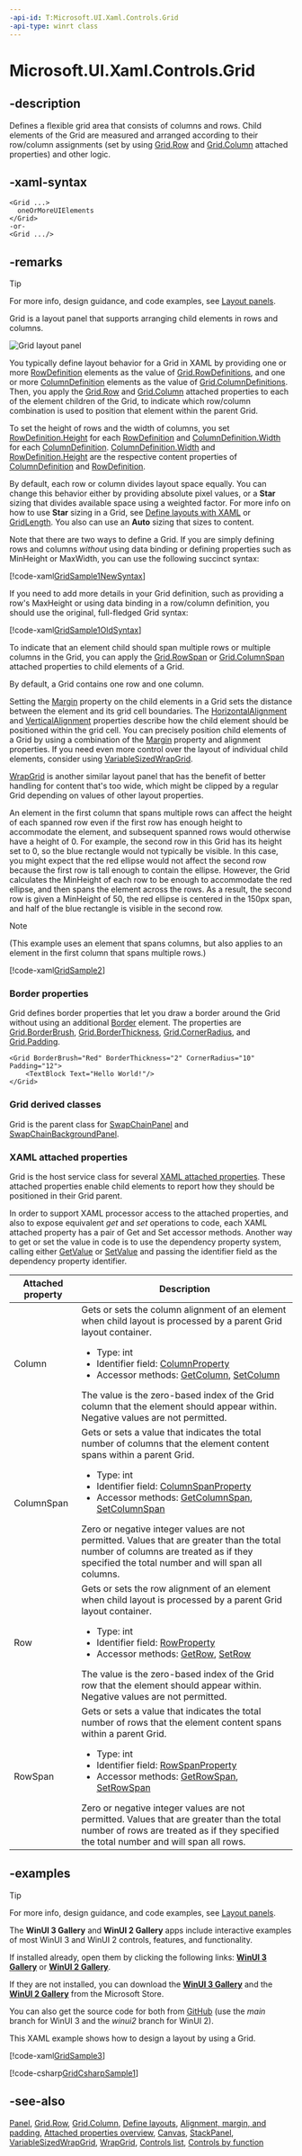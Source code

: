 ```yaml
---
-api-id: T:Microsoft.UI.Xaml.Controls.Grid
-api-type: winrt class
---
```


<!-- Class syntax.
public class Grid : Windows.UI.Xaml.Controls.Panel, Windows.UI.Xaml.Controls.IGrid, Windows.UI.Xaml.Controls.IGrid2
-->

# Microsoft.UI.Xaml.Controls.Grid

## -description

Defines a flexible grid area that consists of columns and rows. Child elements of the Grid are measured and arranged according to their row/column assignments (set by using [Grid.Row](/windows/winui/api/microsoft.ui.xaml.controls.grid#xaml-attached-properties) and [Grid.Column](/windows/winui/api/microsoft.ui.xaml.controls.grid#xaml-attached-properties) attached properties) and other logic.

## -xaml-syntax

```xaml
<Grid ...>
  oneOrMoreUIElements
</Grid>
-or-
<Grid .../>
```

## -remarks

> [!TIP]
> For more info, design guidance, and code examples, see [Layout panels](/windows/apps/design/layout/layout-panels#grid).

Grid is a layout panel that supports arranging child elements in rows and columns.

<img alt="Grid layout panel" src="images/controls/Grid.png" />

You typically define layout behavior for a Grid in XAML by providing one or more [RowDefinition](rowdefinition.md) elements as the value of [Grid.RowDefinitions](grid_rowdefinitions.md), and one or more [ColumnDefinition](columndefinition.md) elements as the value of [Grid.ColumnDefinitions](grid_columndefinitions.md). Then, you apply the [Grid.Row](/windows/winui/api/microsoft.ui.xaml.controls.grid#xaml-attached-properties) and [Grid.Column](/windows/winui/api/microsoft.ui.xaml.controls.grid#xaml-attached-properties) attached properties to each of the element children of the Grid, to indicate which row/column combination is used to position that element within the parent Grid.

To set the height of rows and the width of columns, you set [RowDefinition.Height](rowdefinition_height.md) for each [RowDefinition](rowdefinition.md) and [ColumnDefinition.Width](columndefinition_width.md) for each [ColumnDefinition](columndefinition.md). [ColumnDefinition.Width](columndefinition_width.md) and [RowDefinition.Height](rowdefinition_height.md) are the respective content properties of [ColumnDefinition](columndefinition.md) and [RowDefinition](rowdefinition.md).

By default, each row or column divides layout space equally. You can change this behavior either by providing absolute pixel values, or a **Star** sizing that divides available space using a weighted factor. For more info on how to use **Star** sizing in a Grid, see [Define layouts with XAML](/windows/uwp/layout/layouts-with-xaml) or [GridLength](../microsoft.ui.xaml/gridlength.md). You also can use an **Auto** sizing that sizes to content.

Note that there are two ways to define a Grid. If you are simply defining rows and columns *without* using data binding or defining properties such as MinHeight or MaxWidth, you can use the following succinct syntax:

[!code-xaml[GridSample1NewSyntax](../microsoft.ui.xaml.controls/code/UpdatedGridSamples/MainPage.xaml#SnippetGridSample1NewSyntax)]

If you need to add more details in your Grid definition, such as providing a row's MaxHeight or using data binding in a row/column definition, you should use the original, full-fledged Grid syntax:

[!code-xaml[GridSample1OldSyntax](../microsoft.ui.xaml.controls/code/UpdatedGridSamples/MainPage.xaml#SnippetGridSample1OldSyntax)]

To indicate that an element child should span multiple rows or multiple columns in the Grid, you can apply the [Grid.RowSpan](/windows/winui/api/microsoft.ui.xaml.controls.grid#xaml-attached-properties) or [Grid.ColumnSpan](/windows/winui/api/microsoft.ui.xaml.controls.grid#xaml-attached-properties) attached properties to child elements of a Grid.

By default, a Grid contains one row and one column.

Setting the [Margin](../microsoft.ui.xaml/frameworkelement_margin.md) property on the child elements in a Grid sets the distance between the element and its grid cell boundaries. The [HorizontalAlignment](../microsoft.ui.xaml/frameworkelement_horizontalalignment.md) and [VerticalAlignment](../microsoft.ui.xaml/frameworkelement_verticalalignment.md) properties describe how the child element should be positioned within the grid cell. You can precisely position child elements of a Grid by using a combination of the [Margin](../microsoft.ui.xaml/frameworkelement_margin.md) property and alignment properties. If you need even more control over the layout of individual child elements, consider using [VariableSizedWrapGrid](variablesizedwrapgrid.md).

[WrapGrid](wrapgrid.md) is another similar layout panel that has the benefit of better handling for content that's too wide, which might be clipped by a regular Grid depending on values of other layout properties.

An element in the first column that spans multiple rows can affect the height of each spanned row even if the first row has enough height to accommodate the element, and subsequent spanned rows would otherwise have a height of 0. For example, the second row in this Grid has its height set to 0, so the blue rectangle would not typically be visible. In this case, you might expect that the red ellipse would not affect the second row because the first row is tall enough to contain the ellipse. However, the Grid calculates the MinHeight of each row to be enough to accommodate the red ellipse, and then spans the element across the rows. As a result, the second row is given a MinHeight of 50, the red ellipse is centered in the 150px span, and half of the blue rectangle is visible in the second row.

> [!NOTE]
> (This example uses an element that spans columns, but also applies to an element in the first column that spans multiple rows.)

[!code-xaml[GridSample2](../microsoft.ui.xaml.controls/code/UpdatedGridSamples/MainPage.xaml#SnippetGridSample2)]


### Border properties

Grid defines border properties that let you draw a border around the Grid without using an additional [Border](border.md) element. The properties are [Grid.BorderBrush](grid_borderbrush.md), [Grid.BorderThickness](grid_borderthickness.md), [Grid.CornerRadius](grid_cornerradius.md), and [Grid.Padding](grid_padding.md).

```xaml
<Grid BorderBrush="Red" BorderThickness="2" CornerRadius="10" Padding="12">
    <TextBlock Text="Hello World!"/>
</Grid>
```

### **Grid** derived classes

Grid is the parent class for [SwapChainPanel](swapchainpanel.md) and [SwapChainBackgroundPanel](swapchainbackgroundpanel.md).

### XAML attached properties

Grid is the host service class for several [XAML attached properties](/windows/uwp/xaml-platform/attached-properties-overview). These attached properties enable child elements to report how they should be positioned in their Grid parent.

In order to support XAML processor access to the attached properties, and also to expose equivalent _get_ and _set_ operations to code, each XAML attached property has a pair of Get and Set accessor methods. Another way to get or set the value in code is to use the dependency property system, calling either [GetValue](/uwp/api/windows.ui.xaml.dependencyobject.getvalue(windows.ui.xaml.dependencyproperty)) or [SetValue](/uwp/api/windows.ui.xaml.dependencyobject.setvalue(windows.ui.xaml.dependencyproperty,system.object)) and passing the identifier field as the dependency property identifier.

| Attached property | Description |
| - | - |
| Column | Gets or sets the column alignment of an element when child layout is processed by a parent Grid layout container.<ul><li>Type: int</li><li>Identifier field: <a href="/uwp/api/windows.ui.xaml.controls.grid.columnproperty">ColumnProperty</a></li><li>Accessor methods: <a href="/uwp/api/windows.ui.xaml.controls.grid.getcolumn">GetColumn</a>, <a href="/uwp/api/windows.ui.xaml.controls.grid.setcolumn">SetColumn</a></li></ul>The value is the zero-based index of the Grid column that the element should appear within. Negative values are not permitted.|
| ColumnSpan | Gets or sets a value that indicates the total number of columns that the element content spans within a parent Grid.<ul><li>Type: int</li><li>Identifier field: <a href="/uwp/api/windows.ui.xaml.controls.grid.columnspanproperty">ColumnSpanProperty</a></li><li>Accessor methods: <a href="/uwp/api/windows.ui.xaml.controls.grid.getcolumnspan">GetColumnSpan</a>, <a href="/uwp/api/windows.ui.xaml.controls.grid.setcolumnspan">SetColumnSpan</a></li></ul> Zero or negative integer values are not permitted. Values that are greater than the total number of columns are treated as if they specified the total number and will span all columns.|
| Row | Gets or sets the row alignment of an element when child layout is processed by a parent Grid layout container.<ul><li>Type: int</li><li>Identifier field: <a href="/uwp/api/windows.ui.xaml.controls.grid.rowproperty">RowProperty</a></li><li>Accessor methods: <a href="/uwp/api/windows.ui.xaml.controls.grid.getrow">GetRow</a>, <a href="/uwp/api/windows.ui.xaml.controls.grid.setrow">SetRow</a></li></ul>The value is the zero-based index of the Grid row that the element should appear within. Negative values are not permitted.|
| RowSpan | Gets or sets a value that indicates the total number of rows that the element content spans within a parent Grid.<ul><li>Type: int</li><li>Identifier field: <a href="/uwp/api/windows.ui.xaml.controls.grid.rowspanproperty">RowSpanProperty</a></li><li>Accessor methods: <a href="/uwp/api/windows.ui.xaml.controls.grid.getrowspan">GetRowSpan</a>, <a href="/uwp/api/windows.ui.xaml.controls.grid.setrowspan">SetRowSpan</a></li></ul> Zero or negative integer values are not permitted. Values that are greater than the total number of rows are treated as if they specified the total number and will span all rows.|

## -examples

> [!TIP]
> For more info, design guidance, and code examples, see [Layout panels](/windows/apps/design/layout/layout-panels#grid).
>
> The **WinUI 3 Gallery** and **WinUI 2 Gallery** apps include interactive examples of most WinUI 3 and WinUI 2 controls, features, and functionality.
>
> If installed already, open them by clicking the following links: [**WinUI 3 Gallery**](winui3gallery:/item/Grid) or [**WinUI 2 Gallery**](winui2gallery:/item/Grid).
>
> If they are not installed, you can download the [**WinUI 3 Gallery**](https://www.microsoft.com/p/winui-3-controls-gallery/9p3jfpwwdzrc) and the [**WinUI 2 Gallery**](https://www.microsoft.com/p/xaml-controls-gallery/9msvh128x2zt) from the Microsoft Store.
>
> You can also get the source code for both from [GitHub](https://github.com/Microsoft/WinUI-Gallery) (use the *main* branch for WinUI 3 and the *winui2* branch for WinUI 2).



This XAML example shows how to design a layout by using a Grid.

[!code-xaml[GridSample3](../microsoft.ui.xaml.controls/code/UpdatedGridSamples/MainPage.xaml#SnippetGridSample3)]

[!code-csharp[GridCsharpSample1](../microsoft.ui.xaml.controls/code/UpdatedGridSamples/MainPage.xaml.cs#SnippetGridCsharpSample1)]

## -see-also
[Panel](panel.md), [Grid.Row](/windows/winui/api/microsoft.ui.xaml.controls.grid#xaml-attached-properties), [Grid.Column](/windows/winui/api/microsoft.ui.xaml.controls.grid#xaml-attached-properties), [Define layouts](/windows/uwp/layout/layouts-with-xaml), [Alignment, margin, and padding](/windows/uwp/layout/alignment-margin-padding), [Attached properties overview](/windows/uwp/xaml-platform/attached-properties-overview), [Canvas](canvas.md), [StackPanel](stackpanel.md), [VariableSizedWrapGrid](variablesizedwrapgrid.md), [WrapGrid](wrapgrid.md), [Controls list](/windows/apps/design/controls/), [Controls by function](/windows/uwp/controls-and-patterns/controls-by-function)
